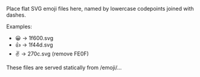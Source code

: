 Place flat SVG emoji files here, named by lowercase codepoints joined with dashes.

Examples:
- 😀 -> 1f600.svg
- 👍 -> 1f44d.svg
- ✌️ -> 270c.svg (remove FE0F)

These files are served statically from /emoji/...

